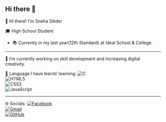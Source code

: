 ## Hi there 👋

👋 Hi there! I'm Sneha Sikder

🎓 High School Student
- 📚 Currently in my last year(12th Standard) at Ideal School & College.

---

 🔭 I’m currently working on skill development and increasing digital creativity.

 🌱 Language I have learnt/ learning:
![C](https://img.shields.io/badge/-C-00599C?style=flat&logo=c&logoColor=white)  
![HTML5](https://img.shields.io/badge/-HTML5-E34F26?style=flat&logo=html5&logoColor=white)  
![CSS3](https://img.shields.io/badge/-CSS3-1572B6?style=flat&logo=css3&logoColor=white)  
![JavaScript](https://img.shields.io/badge/-JavaScript-F7DF1E?style=flat&logo=javascript&logoColor=black)



---

🌐 Socials:
[![Facebook](https://img.shields.io/badge/-Facebook-1877F2?style=flat&logo=facebook&logoColor=white)](https://facebook.com/yourprofile)  
[![Gmail](https://img.shields.io/badge/-Gmail-D14836?style=flat&logo=gmail&logoColor=white)](mailto:sneha.sikder2020@gmail.com)  
[![GitHub](https://img.shields.io/badge/-GitHub-181717?style=flat&logo=github&logoColor=white)](https://github.com/Snehasikder)

<!--
**Snehasikder/Snehasikder** is a ✨ _special_ ✨ repository because its `README.md` (this file) appears on your GitHub profile.
![My GitHub Stats](https://github-readme-stats.vercel.app/api?username=Snehasikder&show_icons=true&locale=en)


Here are some ideas to get you started:

- 🔭 I’m currently working on skill development and increasing digital creativity.
- 🌱 I’m currently learning 
- 👯 I’m looking to collaborate on ...
- 🤔 I’m looking for help with 
- 💬 Ask me about ...
- 😄 Pronouns: She/Her.
- ⚡ Fun fact: I am an Uranophile!

